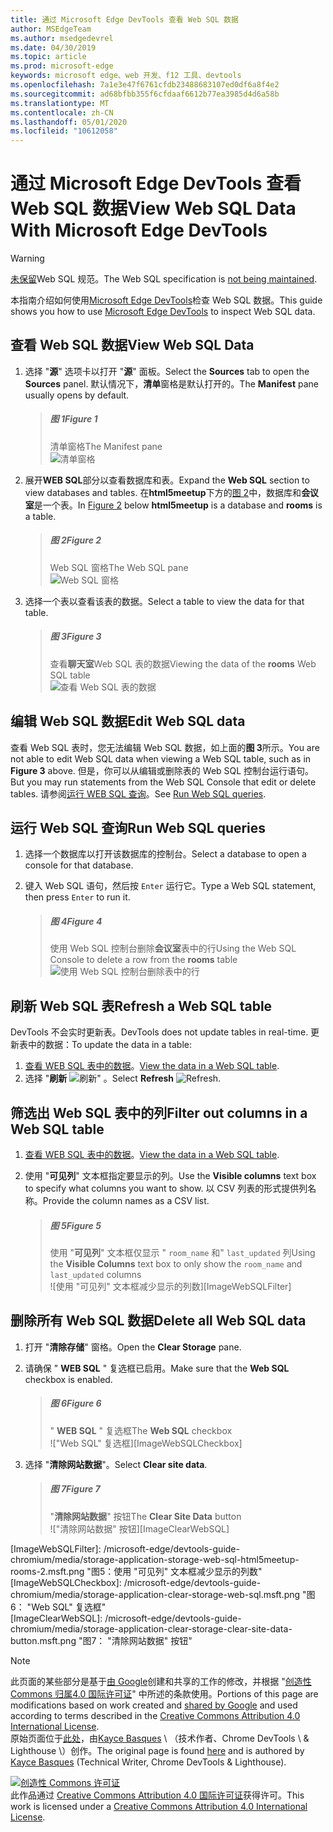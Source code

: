 ```yaml
---
title: 通过 Microsoft Edge DevTools 查看 Web SQL 数据
author: MSEdgeTeam
ms.author: msedgedevrel
ms.date: 04/30/2019
ms.topic: article
ms.prod: microsoft-edge
keywords: microsoft edge、web 开发、f12 工具、devtools
ms.openlocfilehash: 7a1e3e47f6761cfdb23488683107ed0df6a8f4e2
ms.sourcegitcommit: ad68bfbb355f6cfdaaf6612b77ea3985d4d6a58b
ms.translationtype: MT
ms.contentlocale: zh-CN
ms.lasthandoff: 05/01/2020
ms.locfileid: "10612058"
---
```

<!-- Copyright Kayce Basques 

   Licensed under the Apache License, Version 2.0 (the "License");
   you may not use this file except in compliance with the License.
   You may obtain a copy of the License at

       https://www.apache.org/licenses/LICENSE-2.0

   Unless required by applicable law or agreed to in writing, software
   distributed under the License is distributed on an "AS IS" BASIS,
   WITHOUT WARRANTIES OR CONDITIONS OF ANY KIND, either express or implied.
   See the License for the specific language governing permissions and
   limitations under the License.  -->





# <span data-ttu-id="d57ac-103">通过 Microsoft Edge DevTools 查看 Web SQL 数据</span><span class="sxs-lookup"><span data-stu-id="d57ac-103">View Web SQL Data With Microsoft Edge DevTools</span></span>   



> [!WARNING]
> <span data-ttu-id="d57ac-104">[未保留][W3CWebSQLStatus]Web SQL 规范。</span><span class="sxs-lookup"><span data-stu-id="d57ac-104">The Web SQL specification is [not being maintained][W3CWebSQLStatus].</span></span>  

<span data-ttu-id="d57ac-105">本指南介绍如何使用[Microsoft Edge DevTools][MicrosoftEdgeDevTools]检查 Web SQL 数据。</span><span class="sxs-lookup"><span data-stu-id="d57ac-105">This guide shows you how to use [Microsoft Edge DevTools][MicrosoftEdgeDevTools] to inspect Web SQL data.</span></span>  

## <span data-ttu-id="d57ac-106">查看 Web SQL 数据</span><span class="sxs-lookup"><span data-stu-id="d57ac-106">View Web SQL Data</span></span>   

1.  <span data-ttu-id="d57ac-107">选择 "**源**" 选项卡以打开 "**源**" 面板。</span><span class="sxs-lookup"><span data-stu-id="d57ac-107">Select the **Sources** tab to open the **Sources** panel.</span></span>  <span data-ttu-id="d57ac-108">默认情况下，**清单**窗格是默认打开的。</span><span class="sxs-lookup"><span data-stu-id="d57ac-108">The **Manifest** pane usually opens by default.</span></span>  
    
    > ##### <span data-ttu-id="d57ac-109">图 1</span><span class="sxs-lookup"><span data-stu-id="d57ac-109">Figure 1</span></span>  
    > <span data-ttu-id="d57ac-110">清单窗格</span><span class="sxs-lookup"><span data-stu-id="d57ac-110">The Manifest pane</span></span>  
    > ![清单窗格][ImageManifestPane]  
    
1.  <span data-ttu-id="d57ac-112">展开**WEB SQL**部分以查看数据库和表。</span><span class="sxs-lookup"><span data-stu-id="d57ac-112">Expand the **Web SQL** section to view databases and tables.</span></span>  <span data-ttu-id="d57ac-113">在**html5meetup**下方的[图 2](#figure-2)中，数据库和**会议室**是一个表。</span><span class="sxs-lookup"><span data-stu-id="d57ac-113">In [Figure 2](#figure-2) below **html5meetup** is a database and **rooms** is a table.</span></span>  
    
    > ##### <span data-ttu-id="d57ac-114">图 2</span><span class="sxs-lookup"><span data-stu-id="d57ac-114">Figure 2</span></span>  
    > <span data-ttu-id="d57ac-115">Web SQL 窗格</span><span class="sxs-lookup"><span data-stu-id="d57ac-115">The Web SQL pane</span></span>  
    > ![Web SQL 窗格][ImageWebSQLPane]  

1.  <span data-ttu-id="d57ac-117">选择一个表以查看该表的数据。</span><span class="sxs-lookup"><span data-stu-id="d57ac-117">Select a table to view the data for that table.</span></span>  
    
    > ##### <span data-ttu-id="d57ac-118">图 3</span><span class="sxs-lookup"><span data-stu-id="d57ac-118">Figure 3</span></span>  
    > <span data-ttu-id="d57ac-119">查看**聊天室**Web SQL 表的数据</span><span class="sxs-lookup"><span data-stu-id="d57ac-119">Viewing the data of the **rooms** Web SQL table</span></span>  
    > ![查看 Web SQL 表的数据][ImageWebSQLTable]  

## <span data-ttu-id="d57ac-121">编辑 Web SQL 数据</span><span class="sxs-lookup"><span data-stu-id="d57ac-121">Edit Web SQL data</span></span>   

<span data-ttu-id="d57ac-122">查看 Web SQL 表时，您无法编辑 Web SQL 数据，如上面的**图 3**所示。</span><span class="sxs-lookup"><span data-stu-id="d57ac-122">You are not able to edit Web SQL data when viewing a Web SQL table, such as in **Figure 3** above.</span></span>  <span data-ttu-id="d57ac-123">但是，你可以从编辑或删除表的 Web SQL 控制台运行语句。</span><span class="sxs-lookup"><span data-stu-id="d57ac-123">But you may run statements from the Web SQL Console that edit or delete tables.</span></span>  <span data-ttu-id="d57ac-124">请参阅[运行 WEB SQL 查询](#run-web-sql-queries)。</span><span class="sxs-lookup"><span data-stu-id="d57ac-124">See [Run Web SQL queries](#run-web-sql-queries).</span></span>  

## <span data-ttu-id="d57ac-125">运行 Web SQL 查询</span><span class="sxs-lookup"><span data-stu-id="d57ac-125">Run Web SQL queries</span></span>   

1.  <span data-ttu-id="d57ac-126">选择一个数据库以打开该数据库的控制台。</span><span class="sxs-lookup"><span data-stu-id="d57ac-126">Select a database to open a console for that database.</span></span>  

1.  <span data-ttu-id="d57ac-127">键入 Web SQL 语句，然后按 `Enter` 运行它。</span><span class="sxs-lookup"><span data-stu-id="d57ac-127">Type a Web SQL statement, then press `Enter` to run it.</span></span>  
    
    > ##### <span data-ttu-id="d57ac-128">图 4</span><span class="sxs-lookup"><span data-stu-id="d57ac-128">Figure 4</span></span>  
    > <span data-ttu-id="d57ac-129">使用 Web SQL 控制台删除**会议室**表中的行</span><span class="sxs-lookup"><span data-stu-id="d57ac-129">Using the Web SQL Console to delete a row from the **rooms** table</span></span>  
    > ![使用 Web SQL 控制台删除表中的行][ImageWebSQLEdit]  

## <span data-ttu-id="d57ac-131">刷新 Web SQL 表</span><span class="sxs-lookup"><span data-stu-id="d57ac-131">Refresh a Web SQL table</span></span>   

<span data-ttu-id="d57ac-132">DevTools 不会实时更新表。</span><span class="sxs-lookup"><span data-stu-id="d57ac-132">DevTools does not update tables in real-time.</span></span>  <span data-ttu-id="d57ac-133">更新表中的数据：</span><span class="sxs-lookup"><span data-stu-id="d57ac-133">To update the data in a table:</span></span>  

1.  <span data-ttu-id="d57ac-134">[查看 WEB SQL 表中的数据](#view-web-sql-data)。</span><span class="sxs-lookup"><span data-stu-id="d57ac-134">[View the data in a Web SQL table](#view-web-sql-data).</span></span>  
1.  <span data-ttu-id="d57ac-135">选择 "**刷新** ![ 刷新" ][ImageRefreshIcon] 。</span><span class="sxs-lookup"><span data-stu-id="d57ac-135">Select **Refresh** ![Refresh][ImageRefreshIcon].</span></span>  

## <span data-ttu-id="d57ac-136">筛选出 Web SQL 表中的列</span><span class="sxs-lookup"><span data-stu-id="d57ac-136">Filter out columns in a Web SQL table</span></span>   

1.  <span data-ttu-id="d57ac-137">[查看 WEB SQL 表中的数据](#view-web-sql-data)。</span><span class="sxs-lookup"><span data-stu-id="d57ac-137">[View the data in a Web SQL table](#view-web-sql-data).</span></span>  
1.  <span data-ttu-id="d57ac-138">使用 "**可见列**" 文本框指定要显示的列。</span><span class="sxs-lookup"><span data-stu-id="d57ac-138">Use the **Visible columns** text box to specify what columns you want to show.</span></span>  <span data-ttu-id="d57ac-139">以 CSV 列表的形式提供列名称。</span><span class="sxs-lookup"><span data-stu-id="d57ac-139">Provide the column names as a CSV list.</span></span>  
    
    > ##### <span data-ttu-id="d57ac-140">图 5</span><span class="sxs-lookup"><span data-stu-id="d57ac-140">Figure 5</span></span>  
    > <span data-ttu-id="d57ac-141">使用 "**可见列**" 文本框仅显示 " `room_name` 和" `last_updated` 列</span><span class="sxs-lookup"><span data-stu-id="d57ac-141">Using the **Visible Columns** text box to only show the `room_name` and `last_updated` columns</span></span>  
    > ![使用 "可见列" 文本框减少显示的列数][ImageWebSQLFilter]  

## <span data-ttu-id="d57ac-143">删除所有 Web SQL 数据</span><span class="sxs-lookup"><span data-stu-id="d57ac-143">Delete all Web SQL data</span></span>   

1.  <span data-ttu-id="d57ac-144">打开 "**清除存储**" 窗格。</span><span class="sxs-lookup"><span data-stu-id="d57ac-144">Open the **Clear Storage** pane.</span></span>  
1.  <span data-ttu-id="d57ac-145">请确保 " **WEB SQL** " 复选框已启用。</span><span class="sxs-lookup"><span data-stu-id="d57ac-145">Make sure that the **Web SQL** checkbox is enabled.</span></span>  
    
    > ##### <span data-ttu-id="d57ac-146">图 6</span><span class="sxs-lookup"><span data-stu-id="d57ac-146">Figure 6</span></span>  
    > <span data-ttu-id="d57ac-147">" **WEB SQL** " 复选框</span><span class="sxs-lookup"><span data-stu-id="d57ac-147">The **Web SQL** checkbox</span></span>  
    > !["Web SQL" 复选框][ImageWebSQLCheckbox]  

1.  <span data-ttu-id="d57ac-149">选择 "**清除网站数据**"。</span><span class="sxs-lookup"><span data-stu-id="d57ac-149">Select **Clear site data**.</span></span>  
    
    > ##### <span data-ttu-id="d57ac-150">图 7</span><span class="sxs-lookup"><span data-stu-id="d57ac-150">Figure 7</span></span>  
    > <span data-ttu-id="d57ac-151">"**清除网站数据**" 按钮</span><span class="sxs-lookup"><span data-stu-id="d57ac-151">The **Clear Site Data** button</span></span>  
    > !["清除网站数据" 按钮][ImageClearWebSQL]  

 



<!-- image links -->  

[ImageRefreshIcon]: /microsoft-edge/devtools-guide-chromium/media/refresh-icon.msft.png  

[ImageManifestPane]: /microsoft-edge/devtools-guide-chromium/media/storage-application-manifest.msft.png "图1：清单窗格"  
[ImageWebSQLPane]: /microsoft-edge/devtools-guide-chromium/media/storage-application-storage-web-sql.msft.png "图2： Web SQL 窗格"  
[ImageWebSQLTable]: /microsoft-edge/devtools-guide-chromium/media/storage-application-storage-web-sql-html5meetup-rooms-1.msft.png "图3：查看 Web SQL 表的数据"  
[ImageWebSQLEdit]: /microsoft-edge/devtools-guide-chromium/media/storage-application-storage-web-sql-html5meetup-commands.msft.png "图4：使用 Web SQL 控制台删除表中的行"  
[ImageWebSQLFilter]: /microsoft-edge/devtools-guide-chromium/media/storage-application-storage-web-sql-html5meetup-rooms-2.msft.png "图5：使用 "可见列" 文本框减少显示的列数"  
[ImageWebSQLCheckbox]: /microsoft-edge/devtools-guide-chromium/media/storage-application-clear-storage-web-sql.msft.png "图6： "Web SQL" 复选框"  
[ImageClearWebSQL]: /microsoft-edge/devtools-guide-chromium/media/storage-application-clear-storage-clear-site-data-button.msft.png "图7： "清除网站数据" 按钮"  

<!-- links -->  

[MicrosoftEdgeDevTools]: /microsoft-edge/devtools-guide-chromium "Microsoft Edge （Chromium）开发人员工具"  

[W3CWebSQLStatus]: https://w3.org/TR/webdatabase/#status-of-this-document "Web SQL 数据库 |W3C"  

> [!NOTE]
> <span data-ttu-id="d57ac-162">此页面的某些部分是基于[由 Google][GoogleSitePolicies]创建和共享的工作的修改，并根据 "[创造性 Commons 归属4.0 国际许可证][CCA4IL]" 中所述的条款使用。</span><span class="sxs-lookup"><span data-stu-id="d57ac-162">Portions of this page are modifications based on work created and [shared by Google][GoogleSitePolicies] and used according to terms described in the [Creative Commons Attribution 4.0 International License][CCA4IL].</span></span>  
> <span data-ttu-id="d57ac-163">原始页面位于[此处](https://developers.google.com/web/tools/chrome-devtools/storage/websql)，由[Kayce Basques][KayceBasques] \ （技术作者、Chrome DevTools \ & Lighthouse \）创作。</span><span class="sxs-lookup"><span data-stu-id="d57ac-163">The original page is found [here](https://developers.google.com/web/tools/chrome-devtools/storage/websql) and is authored by [Kayce Basques][KayceBasques] \(Technical Writer, Chrome DevTools \& Lighthouse\).</span></span>  

[![创造性 Commons 许可证][CCby4Image]][CCA4IL]  
<span data-ttu-id="d57ac-165">此作品通过 [Creative Commons Attribution 4.0 国际许可证][CCA4IL]获得许可。</span><span class="sxs-lookup"><span data-stu-id="d57ac-165">This work is licensed under a [Creative Commons Attribution 4.0 International License][CCA4IL].</span></span>  

[CCA4IL]: https://creativecommons.org/licenses/by/4.0  
[CCby4Image]: https://i.creativecommons.org/l/by/4.0/88x31.png  
[GoogleSitePolicies]: https://developers.google.com/terms/site-policies  
[KayceBasques]: https://developers.google.com/web/resources/contributors/kaycebasques  
